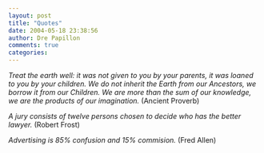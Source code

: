 ```yaml
---
layout: post
title: "Quotes"
date: 2004-05-18 23:38:56
author: Dre Papillon
comments: true
categories: 
---
```



*Treat the earth well: it was not given to you by your parents, it was loaned to you by your children. We do not inherit the Earth from our Ancestors, we borrow it from our Children. We are more than the sum of our knowledge, we are the products of our imagination.*  (Ancient Proverb) 

*A jury consists of twelve persons chosen to decide who has the better lawyer.*  (Robert Frost)

*Advertising is 85% confusion and 15% commision.*  (Fred Allen)